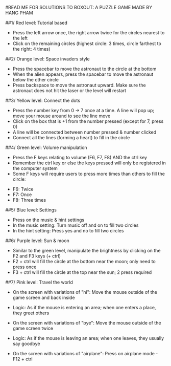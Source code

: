 #READ ME FOR SOLUTIONS TO BOXOUT: A PUZZLE GAME MADE BY HANG PHAM 


##1/ Red level: Tutorial based 
- Press the left arrow once, the right arrow twice for the circles nearest to the left 
- Click on the remaining circles (highest circle: 3 times, circle farthest to the right: 4 times)

##2/ Orange level: Space invaders style 
- Press the spacebar to move the astronaut to the circle at the bottom 
- When the alien appears, press the spacebar to move the astronaut below the other circle
- Press backspace to move the astronaut upward. Make sure the astronaut does not hit the laser or the level will restart

##3/ Yellow level: Connect the dots  
- Press the number key from 0 -> 7 once at a time. A line will pop up; move your mouse around to see the line move
- Click on the box that is +1 from the number pressed (except for 7, press 0)
- A line will be connected between number pressed & number clicked
- Connect all the lines (forming a heart) to fill in the circle 

##4/ Green level: Volume manipulation 
- Press the F keys relating to volume (F6, F7, F8) AND the ctrl key 
- Remember the ctrl key or else the keys pressed will only be registered in the computer system
- Some F keys will require users to press more times than others to fill the circle:
+ F6: Twice 
+ F7: Once 
+ F8: Three times 

##5/ Blue level: Settings
- Press on the music & hint settings 
- In the music setting: Turn music off and on to fill two circles 
- In the hint setting: Press yes and no to fill two circles

##6/ Purple level: Sun & moon 
- Similar to the green level, manipulate the brightness by clicking on the F2 and F3 keys (+ ctrl) 
- F2 + ctrl will fill the circle at the bottom near the moon; only need to press once 
- F3 + ctrl will fill the circle at the top near the sun; 2 press required

##7/ Pink level: Travel the world 
- On the screen with variations of "hi": Move the mouse outside of the game screen and back inside 
+ Logic: As if the mouse is entering an area; when one enters a place, they greet others 
- On the screen with variations of "bye": Move the mouse outside of the game screen twice 
+ Logic: As if the mouse is leaving an area; when one leaves, they usually say goodbye 
- On the screen with variations of "airplane": Press on airplane mode - F12 + ctrl 
 

